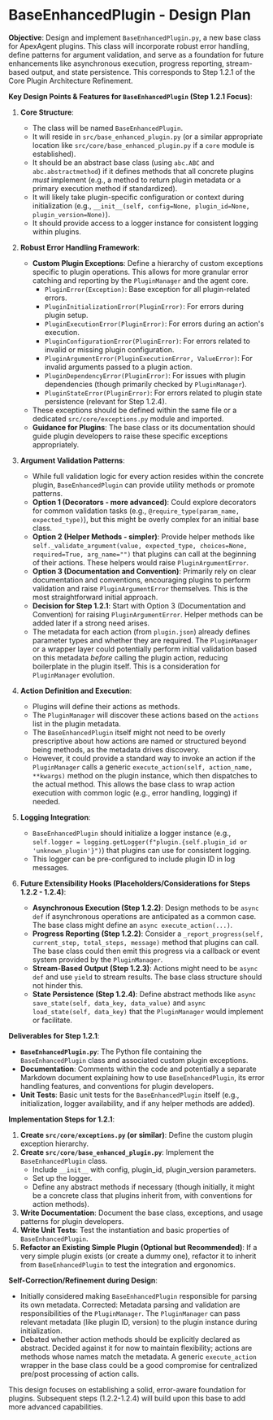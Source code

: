 # BaseEnhancedPlugin - Design Plan

**Objective**: Design and implement `BaseEnhancedPlugin.py`, a new base class for ApexAgent plugins. This class will incorporate robust error handling, define patterns for argument validation, and serve as a foundation for future enhancements like asynchronous execution, progress reporting, stream-based output, and state persistence. This corresponds to Step 1.2.1 of the Core Plugin Architecture Refinement.

**Key Design Points & Features for `BaseEnhancedPlugin` (Step 1.2.1 Focus)**:

1.  **Core Structure**:
    *   The class will be named `BaseEnhancedPlugin`.
    *   It will reside in `src/base_enhanced_plugin.py` (or a similar appropriate location like `src/core/base_enhanced_plugin.py` if a `core` module is established).
    *   It should be an abstract base class (using `abc.ABC` and `abc.abstractmethod`) if it defines methods that all concrete plugins *must* implement (e.g., a method to return plugin metadata or a primary execution method if standardized).
    *   It will likely take plugin-specific configuration or context during initialization (e.g., `__init__(self, config=None, plugin_id=None, plugin_version=None)`).
    *   It should provide access to a logger instance for consistent logging within plugins.

2.  **Robust Error Handling Framework**:
    *   **Custom Plugin Exceptions**: Define a hierarchy of custom exceptions specific to plugin operations. This allows for more granular error catching and reporting by the `PluginManager` and the agent core.
        *   `PluginError(Exception)`: Base exception for all plugin-related errors.
        *   `PluginInitializationError(PluginError)`: For errors during plugin setup.
        *   `PluginExecutionError(PluginError)`: For errors during an action's execution.
        *   `PluginConfigurationError(PluginError)`: For errors related to invalid or missing plugin configuration.
        *   `PluginArgumentError(PluginExecutionError, ValueError)`: For invalid arguments passed to a plugin action.
        *   `PluginDependencyError(PluginError)`: For issues with plugin dependencies (though primarily checked by `PluginManager`).
        *   `PluginStateError(PluginError)`: For errors related to plugin state persistence (relevant for Step 1.2.4).
    *   These exceptions should be defined within the same file or a dedicated `src/core/exceptions.py` module and imported.
    *   **Guidance for Plugins**: The base class or its documentation should guide plugin developers to raise these specific exceptions appropriately.

3.  **Argument Validation Patterns**:
    *   While full validation logic for every action resides within the concrete plugin, `BaseEnhancedPlugin` can provide utility methods or promote patterns.
    *   **Option 1 (Decorators - more advanced)**: Could explore decorators for common validation tasks (e.g., `@require_type(param_name, expected_type)`), but this might be overly complex for an initial base class.
    *   **Option 2 (Helper Methods - simpler)**: Provide helper methods like `self._validate_argument(value, expected_type, choices=None, required=True, arg_name="")` that plugins can call at the beginning of their actions. These helpers would raise `PluginArgumentError`.
    *   **Option 3 (Documentation and Convention)**: Primarily rely on clear documentation and conventions, encouraging plugins to perform validation and raise `PluginArgumentError` themselves. This is the most straightforward initial approach.
    *   **Decision for Step 1.2.1**: Start with Option 3 (Documentation and Convention) for raising `PluginArgumentError`. Helper methods can be added later if a strong need arises.
    *   The metadata for each action (from `plugin.json`) already defines parameter types and whether they are required. The `PluginManager` or a wrapper layer could potentially perform initial validation based on this metadata *before* calling the plugin action, reducing boilerplate in the plugin itself. This is a consideration for `PluginManager` evolution.

4.  **Action Definition and Execution**:
    *   Plugins will define their actions as methods.
    *   The `PluginManager` will discover these actions based on the `actions` list in the plugin metadata.
    *   The `BaseEnhancedPlugin` itself might not need to be overly prescriptive about how actions are named or structured beyond being methods, as the metadata drives discovery.
    *   However, it could provide a standard way to invoke an action if the `PluginManager` calls a generic `execute_action(self, action_name, **kwargs)` method on the plugin instance, which then dispatches to the actual method. This allows the base class to wrap action execution with common logic (e.g., error handling, logging) if needed.

5.  **Logging Integration**:
    *   `BaseEnhancedPlugin` should initialize a logger instance (e.g., `self.logger = logging.getLogger(f"plugin.{self.plugin_id or 'unknown_plugin'}")`) that plugins can use for consistent logging.
    *   This logger can be pre-configured to include plugin ID in log messages.

6.  **Future Extensibility Hooks (Placeholders/Considerations for Steps 1.2.2 - 1.2.4)**:
    *   **Asynchronous Execution (Step 1.2.2)**: Design methods to be `async def` if asynchronous operations are anticipated as a common case. The base class might define an `async execute_action(...)`.
    *   **Progress Reporting (Step 1.2.2)**: Consider a `_report_progress(self, current_step, total_steps, message)` method that plugins can call. The base class could then emit this progress via a callback or event system provided by the `PluginManager`.
    *   **Stream-Based Output (Step 1.2.3)**: Actions might need to be `async def` and use `yield` to stream results. The base class structure should not hinder this.
    *   **State Persistence (Step 1.2.4)**: Define abstract methods like `async save_state(self, data_key, data_value)` and `async load_state(self, data_key)` that the `PluginManager` would implement or facilitate.

**Deliverables for Step 1.2.1**:

*   **`BaseEnhancedPlugin.py`**: The Python file containing the `BaseEnhancedPlugin` class and associated custom plugin exceptions.
*   **Documentation**: Comments within the code and potentially a separate Markdown document explaining how to use `BaseEnhancedPlugin`, its error handling features, and conventions for plugin developers.
*   **Unit Tests**: Basic unit tests for the `BaseEnhancedPlugin` itself (e.g., initialization, logger availability, and if any helper methods are added).

**Implementation Steps for 1.2.1**:

1.  **Create `src/core/exceptions.py` (or similar)**: Define the custom plugin exception hierarchy.
2.  **Create `src/core/base_enhanced_plugin.py`**: Implement the `BaseEnhancedPlugin` class.
    *   Include `__init__` with config, plugin_id, plugin_version parameters.
    *   Set up the logger.
    *   Define any abstract methods if necessary (though initially, it might be a concrete class that plugins inherit from, with conventions for action methods).
3.  **Write Documentation**: Document the base class, exceptions, and usage patterns for plugin developers.
4.  **Write Unit Tests**: Test the instantiation and basic properties of `BaseEnhancedPlugin`.
5.  **Refactor an Existing Simple Plugin (Optional but Recommended)**: If a very simple plugin exists (or create a dummy one), refactor it to inherit from `BaseEnhancedPlugin` to test the integration and ergonomics.

**Self-Correction/Refinement during Design**:
*   Initially considered making `BaseEnhancedPlugin` responsible for parsing its own metadata. Corrected: Metadata parsing and validation are responsibilities of the `PluginManager`. The `PluginManager` can pass relevant metadata (like plugin ID, version) to the plugin instance during initialization.
*   Debated whether action methods should be explicitly declared as abstract. Decided against it for now to maintain flexibility; actions are methods whose names match the metadata. A generic `execute_action` wrapper in the base class could be a good compromise for centralized pre/post processing of action calls.

This design focuses on establishing a solid, error-aware foundation for plugins. Subsequent steps (1.2.2-1.2.4) will build upon this base to add more advanced capabilities.
